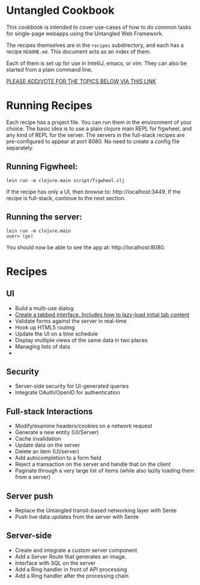 # Untangled Cookbook

This cookbook is intended to cover use-cases of how to do common tasks for single-page webapps using the 
Untangled Web Framework.

The recipes themselves are in the `recipes` subdirectory, and each has a recipe `README.md`. This document
acts as an index of them.

Each of them is set up for use in IntelliJ, emacs, or vim. They can also be started from a plain command line.

[PLEASE ADD/VOTE FOR THE TOPICS BELOW VIA THIS LINK](https://github.com/untangled-web/untangled-cookbook/wiki)

# Running Recipes

Each recipe has a project file. You can run them in the environment of your choice. The basic idea is to use a 
plain clojure main REPL for figwheel, and any kind of REPL for the server. The servers in the full-stack recipes
are pre-configured to appear at port 8080. No need to create a config file separately.

## Running Figwheel:

```
lein run -m clojure.main script/figwheel.clj
```

If the recipe has only a UI, then browse to: http://localhost:3449. If
the recipe is full-stack, continue to the next section.

## Running the server:

```
lein run -m clojure.main
user> (go)
```

You should now be able to see the app at: http://localhost:8080.

# Recipes

## UI

- Build a multi-use dialog
- [Create a tabbed interface. Includes how to lazy-load initial tab content](recipes/tabbed-interface)
- Validate forms against the server in real-time
- Hook up HTML5 routing
- Update the UI on a time schedule
- Display multiple views of the same data in two places
- Managing lists of data
- 

## Security 

- Server-side security for UI-generated queries
- Integrate OAuth/OpenID for authentication

## Full-stack Interactions

- Modify/examine headers/cookies on a network request
- Generate a new entity (UI/Server)
- Cache invalidation
- Update data on the server
- Delete an item (UI/server)
- Add autocompletion to a form field
- Reject a transaction on the server and handle that on the client
- Paginate through a very large list of items (while also lazily loading them from a server)

## Server push

- Replace the Untangled transit-based networking layer with Sente
- Push live data updates from the server with Sente

## Server-side

- Create and integrate a custom server component
- Add a Server Route that generates an image.
- Interface with SQL on the server
- Add a Ring handler in front of API processing
- Add a Ring handler after the processing chain

